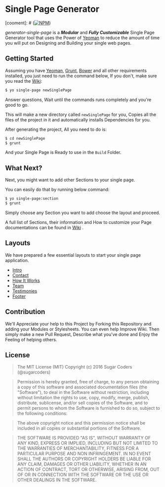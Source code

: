 # Single Page Generator

[cooment]: # ([![NPM](https://nodei.co/npm/generator-single-page.png?downloads=true&downloadRank=true&stars=true)](https://nodei.co/npm/generator-single-page/))

*generator-single-page* is a **_Modular_** and **_Fully Customizable_** Single Page Generator tool that uses the Power of [Yeoman](http://yeoman.io/) to reduce the amount of time you will put on Designing and Building your single web pages.

## Getting Started
Assuming you have [Yeoman](http://yeoman.io/), [Grunt](http://gruntjs.com/), [Bower](http://bower.io) and all other requirements installed, you just need to run the command below, If you don't, make sure you read the [Wiki](wiki):

```sh
$ yo single-page newSinglePage
```
Answer questions, Wait until the commands runs completely and you're good to go.

This will make a new directory called ` newSinglePage ` for you, Copies all the files of the project in it and automatically installs Dependencies for you.

After generating the project, All you need to do is:

```sh
$ cd newSinglePage
$ grunt
```
And your Single Page is Ready to use in the `Build` Folder.

## What Next?
Next, you might want to add other Sections to your single page.

You can easily do that by running below command:

```sh
$ yo single-page:section
$ grunt
```

Simply choose any Section you want to add choose the layout and proceed.

A full list of Sections, their information and How to customize your Page documentations can be found in [Wiki](wiki) .

## Layouts
We have prepared a few essential layouts to start your single page application.

* [Intro](https://github.com/sugarcoders/generator-single-page-intro)
* [Contact](https://github.com/sugarcoders/generator-single-page-contact)
* [How It Works](https://github.com/sugarcoders/generator-single-page-howitworks)
* [Team](https://github.com/sugarcoders/generator-single-page-team)
* [Testimonies](https://github.com/sugarcoders/generator-single-page-testimonies)
* [Footer](https://github.com/sugarcoders/generator-single-page-footer)

## Contribution
We'll Appreciate your help to this Project by Forking this Repository and adding your Modules or Stylesheets. You can even help Improve Wiki. Then simply make a new Pull Request, Describe what you've done and Enjoy the Feeling of helping others.

## License
> The MIT License (MIT)
Copyright (c) 2016 Sugar Coders (@sugarcoders)

> Permission is hereby granted, free of charge, to any person obtaining a copy of this software and associated documentation files (the "Software"), to deal in the Software without restriction, including without limitation the rights to use, copy, modify, merge, publish, distribute, sublicense, and/or sell copies of the Software, and to permit persons to whom the Software is furnished to do so, subject to the following conditions:

> The above copyright notice and this permission notice shall be included in all copies or substantial portions of the Software.

> THE SOFTWARE IS PROVIDED "AS IS", WITHOUT WARRANTY OF ANY KIND, EXPRESS OR IMPLIED, INCLUDING BUT NOT LIMITED TO THE WARRANTIES OF MERCHANTABILITY, FITNESS FOR A PARTICULAR PURPOSE AND NON INFRINGEMENT. IN NO EVENT SHALL THE AUTHORS OR COPYRIGHT HOLDERS BE LIABLE FOR ANY CLAIM, DAMAGES OR OTHER LIABILITY, WHETHER IN AN ACTION OF CONTRACT, TORT OR OTHERWISE, ARISING FROM, OUT OF OR IN CONNECTION WITH THE SOFTWARE OR THE USE OR OTHER DEALINGS IN THE SOFTWARE.
